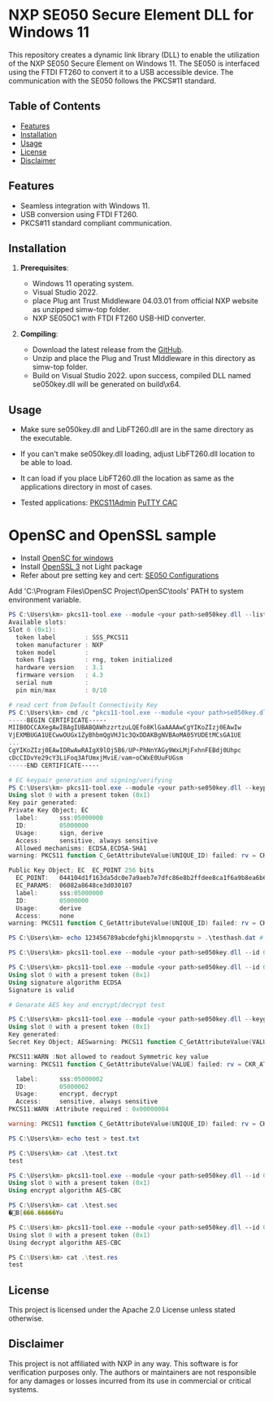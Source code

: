 # NXP SE050 Secure Element DLL for Windows 11

This repository creates a dynamic link library (DLL) to enable the utilization of the NXP SE050 Secure Element on Windows 11. The SE050 is interfaced using the FTDI FT260 to convert it to a USB accessible device. The communication with the SE050 follows the PKCS#11 standard.

## Table of Contents
- [Features](#features)
- [Installation](#installation)
- [Usage](#usage)
- [License](#license)
- [Disclaimer](#disclaimer)

## Features

- Seamless integration with Windows 11.
- USB conversion using FTDI FT260.
- PKCS#11 standard compliant communication.

## Installation

1. **Prerequisites**:
    - Windows 11 operating system.
    - Visual Studio 2022.
    - place Plug ant Trust Middleware 04.03.01 from official NXP website as unzipped simw-top folder.
    - NXP SE050C1 with FTDI FT260 USB-HID converter.

2. **Compiling**:
    - Download the latest release from the [GitHub](https://github.com/kmwebnet/se050-windows-pkcs11-lib).
    - Unzip and place the Plug and Trust MIddleware in this directory as simw-top folder.
    - Build on Visual Studio 2022. upon success, compiled DLL named se050key.dll will be generated on build\x64.
    
## Usage

- Make sure se050key.dll and LibFT260.dll are in the same directory as the executable.
- If you can't make se050key.dll loading, adjust LibFT260.dll location to be able to load. 
- It can load if you place LibFT260.dll the location as same as the applications directory in most of cases.

- Tested applications: 
  [PKCS11Admin](https://www.pkcs11admin.net)
  [PuTTY CAC](https://github.com/NoMoreFood/putty-cac/releases)

# OpenSC and OpenSSL sample
- Install [OpenSC for windows](github.com/OpenSC/OpenSC/releases/tag/0.23.0) 
- Install [OpenSSL 3](https://slproweb.com/products/Win32OpenSSL.html) not Light package
- Refer about pre setting key and cert: [SE050 Configurations](https://www.nxp.jp/docs/en/application-note/AN12436.pdf)


Add 'C:\Program Files\OpenSC Project\OpenSC\tools\' PATH to system environment variable.

```powershell
PS C:\Users\km> pkcs11-tool.exe --module <your path>se050key.dll --list-slots
Available slots:
Slot 0 (0x1):
  token label        : SSS_PKCS11
  token manufacturer : NXP
  token model        :
  token flags        : rng, token initialized
  hardware version   : 3.1
  firmware version   : 4.3
  serial num         :
  pin min/max        : 0/10

# read cert from Default Connectivity Key
PS C:\Users\km> cmd /c "pkcs11-tool.exe --module <your path>se050key.dll --id 010000F0 --read-object --type cert --slot 1 | openssl x509 -inform DER"
-----BEGIN CERTIFICATE-----
MIIB0DCCAXegAwIBAgIUBABQAWhzzrtzuLQEfo8KlGaAAAAwCgYIKoZIzj0EAwIw
VjEXMBUGA1UECwwOUGx1ZyBhbmQgVHJ1c3QxDDAKBgNVBAoMA05YUDEtMCsGA1UE
...
CgYIKoZIzj0EAwIDRwAwRAIgX9lOj5B6/UP+PhNnYAGy9WxLMjFxhnFEBdj0Uhpc
cDcCIDvYe29cY3LiFoq3AfUmxjMviE/vam+oCWxE0UuFUGsm
-----END CERTIFICATE-----

# EC keypair generation and signing/verifying
PS C:\Users\km> pkcs11-tool.exe --module <your path>se050key.dll --keypairgen --id 05000000 --key-type EC:secp256r1
Using slot 0 with a present token (0x1)
Key pair generated:
Private Key Object; EC
  label:      sss:05000000
  ID:         05000000
  Usage:      sign, derive
  Access:     sensitive, always sensitive
  Allowed mechanisms: ECDSA,ECDSA-SHA1
warning: PKCS11 function C_GetAttributeValue(UNIQUE_ID) failed: rv = CKR_ATTRIBUTE_SENSITIVE (0x11)

Public Key Object; EC  EC_POINT 256 bits
  EC_POINT:   044104d1f163da5dc0e7a9aeb7e7dfc86e8b2ffdee8ca1f6a9b8ea6b611ab85b19cf79ee1e42f907fb8d3036daa68bc8377cd2d8c5b4583c28d4535a37407ace02958e
  EC_PARAMS:  06082a8648ce3d030107
  label:      sss:05000000
  ID:         05000000
  Usage:      derive
  Access:     none
warning: PKCS11 function C_GetAttributeValue(UNIQUE_ID) failed: rv = CKR_ATTRIBUTE_SENSITIVE (0x11)

PS C:\Users\km> echo 123456789abcdefghijklmnopqrstu > .\testhash.dat # 32byte test data

PS C:\Users\km> pkcs11-tool.exe --module <your path>se050key.dll --id 05000000 --sign --mechanism ECDSA -i .\testhash.dat -o test.sig

PS C:\Users\km> pkcs11-tool.exe --module <your path>se050key.dll --id 05000000 --verify --mechanism ECDSA -i .\testhash.dat --signature-file test.sig
Using slot 0 with a present token (0x1)
Using signature algorithm ECDSA
Signature is valid

# Genarate AES key and encrypt/decrypt test

PS C:\Users\km> pkcs11-tool.exe --module <your path>se050key.dll --keygen --key-type AES:256 --label "sss:05000002"
Using slot 0 with a present token (0x1)
Key generated:
Secret Key Object; AESwarning: PKCS11 function C_GetAttributeValue(VALUE_LEN) failed: rv = CKR_BUFFER_TOO_SMALL (0x150)

PKCS11:WARN :Not allowed to readout Symmetric key value
warning: PKCS11 function C_GetAttributeValue(VALUE) failed: rv = CKR_ATTRIBUTE_SENSITIVE (0x11)

  label:      sss:05000002
  ID:         05000002
  Usage:      encrypt, decrypt
  Access:     sensitive, always sensitive
PKCS11:WARN :Attribute required : 0x00000004

warning: PKCS11 function C_GetAttributeValue(UNIQUE_ID) failed: rv = CKR_ATTRIBUTE_SENSITIVE (0x11)

PS C:\Users\km> echo test > test.txt

PS C:\Users\km> cat .\test.txt
test

PS C:\Users\km> pkcs11-tool.exe --module <your path>se050key.dll --id 05000002 --encrypt --mechanism AES-CBC --input-file test.txt --output-file test.sec
Using slot 0 with a present token (0x1)
Using encrypt algorithm AES-CBC

PS C:\Users\km> cat .\test.sec
�B[���.�����Yu

PS C:\Users\km> pkcs11-tool.exe --module <your path>se050key.dll --id 05000002 --decrypt --mechanism AES-CBC --input-file test.sec --output-file test.res
Using slot 0 with a present token (0x1)
Using decrypt algorithm AES-CBC

PS C:\Users\km> cat .\test.res
test

```

## License
This project is licensed under the Apache 2.0 License unless stated otherwise.

## Disclaimer
This project is not affiliated with NXP in any way.
This software is for verification purposes only. 
The authors or maintainers are not responsible for any damages or losses incurred from its use in commercial or critical systems.

